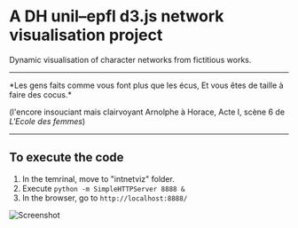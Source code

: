 # A DH unil–epfl d3.js network visualisation project

Dynamic visualisation of character networks from fictitious works.

<hr> *Les gens faits comme vous font plus que les écus, Et vous êtes de taille à faire des cocus.*

(l'encore insouciant mais clairvoyant Arnolphe à Horace, Acte I, scène 6 de *L'Ecole des femmes*)
<hr>

## To execute the code

1. In the temrinal, move to "intnetviz" folder.
2. Execute ```python -m SimpleHTTPServer 8888 &```
3. In the browser, go to ```http://localhost:8888/```

![Screenshot](https://raw.githubusercontent.com/maladesimaginaires/intnetviz/master/img/screenshot_moliere.png)
